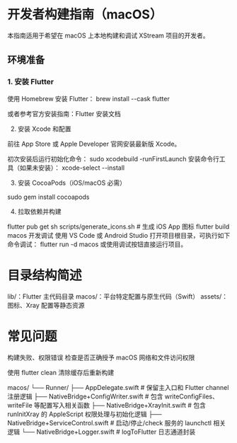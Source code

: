 # 开发者构建指南（macOS）

本指南适用于希望在 macOS 上本地构建和调试 XStream 项目的开发者。

## 环境准备

### 1. 安装 Flutter

使用 Homebrew 安装 Flutter： brew install --cask flutter

或者参考官方安装指南：Flutter 安装文档

2. 安装 Xcode 和配置

前往 App Store 或 Apple Developer 官网安装最新版 Xcode。

初次安装后运行初始化命令： sudo xcodebuild -runFirstLaunch
安装命令行工具（如果未安装）： xcode-select --install

3. 安装 CocoaPods（iOS/macOS 必需）

sudo gem install cocoapods

4. 拉取依赖并构建

flutter pub get
sh scripts/generate_icons.sh  # 生成 iOS App 图标
flutter build macos
开发调试
使用 VS Code 或 Android Studio 打开项目根目录，可执行如下命令调试：
flutter run -d macos
或使用调试按钮直接运行项目。

# 目录结构简述

lib/：Flutter 主代码目录
macos/：平台特定配置与原生代码（Swift）
assets/：图标、Xray 配置等静态资源

# 常见问题
构建失败、权限错误
检查是否正确授予 macOS 网络和文件访问权限

使用 flutter clean 清除缓存后重新构建


macos/
└── Runner/
    ├── AppDelegate.swift               # 保留主入口和 Flutter channel 注册逻辑
    ├── NativeBridge+ConfigWriter.swift # 包含 writeConfigFiles、writeFile 等配置写入相关函数
    ├── NativeBridge+XrayInit.swift     # 包含 runInitXray 的 AppleScript 权限处理与初始化逻辑
    ├── NativeBridge+ServiceControl.swift # 启动/停止/check 服务的 launchctl 相关逻辑
    └── NativeBridge+Logger.swift       # logToFlutter 日志通道封装
